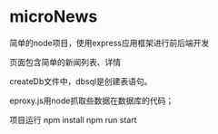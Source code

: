 # microNews
简单的node项目，使用express应用框架进行前后端开发

页面包含简单的新闻列表、详情

createDb文件中，dbsql是创建表语句。

eproxy.js用node抓取些数据在数据库的代码；


项目运行
npm install
npm run start